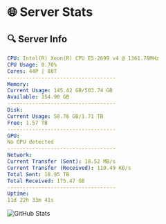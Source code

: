 # 🌐 Server Stats
## 🔍 Server Info
```yaml
CPU: Intel(R) Xeon(R) CPU E5-2699 v4 @ 1361.78MHz
CPU Usage: 0.70%
Cores: 44P | 88T
-----------------------------------
Memory:
Current Usage: 145.42 GB/503.74 GB
Available: 354.90 GB
-----------------------------------
Disk:
Current Usage: 58.76 GB/1.71 TB
Free: 1.57 TB
-----------------------------------
GPU:
No GPU detected
-----------------------------------
Network:
Current Transfer (Sent): 18.52 MB/s
Current Transfer (Received): 110.49 KB/s
Total Sent: 18.95 TB
Total Received: 175.47 GB
-----------------------------------
Uptime:
11d 22h 33m 41s
```
![GitHub Stats](https://img.shields.io/badge/Updated-2025-03-19_19:56:30-blue)